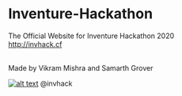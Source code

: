 # Inventure-Hackathon

The Official Website for Inventure Hackathon 2020 <br>
http://invhack.cf

<br>Made by Vikram Mishra and Samarth Grover 

[![alt text][1.1]][1] @invhack

[1.1]: https://i.imgur.com/OgUDrnB.png
[1]: https://www.instagram.com/invhack/
